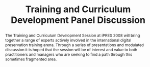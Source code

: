 ---
abstract: The Training and Curriculum Development Session at iPRES 2008 will bring
  together a range of experts actively involved in the international digital preservation
  training arena. Through a series of presentations and modulated discussion it is
  hoped that the session will be of interest and value to both practitioners and managers
  who are seeking to find a path through this sometimes fragmented area.
creators:
- Boyle, Frances
date: null
document_url: https://services.phaidra.univie.ac.at/api/object/o:294189/download
grand_parent: iPRES
institutions: []
keywords:
- london
landing_page_url: https://phaidra.univie.ac.at/o:294189
language: eng
layout: publication
license: CC BY-SA 3.0 AT
notes_url: null
parent: iPRES 2008
publication_type: paper
size: 18037
slides_url: null
source_name: iPRES
title: Training and Curriculum Development Panel Discussion
year: 2008
---